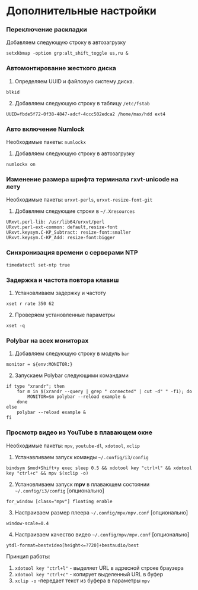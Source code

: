 # Дополнительные настройки

### Переключение раскладки

Добавляем следующую строку в автозагрузку

```
setxkbmap -option grp:alt_shift_toggle us,ru &

```

### Автомонтирование жесткого диска

1. Определяем UUID и файловую систему диска.

```
blkid

```

2. Добавляем следующую строку в таблицу `/etc/fstab`

```
UUID=fbde5f72-0f38-4847-adcf-4ccc502edca2 /home/max/hdd ext4

```

### Авто включение Numlock

Необходимые пакеты: `numlockx`

1. Добавляем следующую строку в автозагрузку

```
numlockx on

```

### Изменение размера шрифта терминала rxvt-unicode на лету

Необходимые пакеты: `urxvt-perls`, `urxvt-resize-font-git`

1. Добавляем следующие строки в `~/.Xresources`

```
URxvt.perl-lib: /usr/lib64/urxvt/perl
URxvt.perl-ext-common: default,resize-font
URxvt.keysym.C-KP_Subtract: resize-font:smaller
URxvt.keysym.C-KP_Add: resize-font:bigger

```

### Синхронизация времени с серверами NTP

```
timedatectl set-ntp true

```

### Задержка и частота повтора клавиш

1. Установливаем задержку и частоту

```
xset r rate 350 62

```
2. Проверяем установленные параметры

```
xset -q

```

### Polybar на всех мониторах

1. Добавляем следующую строку в модуль `bar`

```
monitor = ${env:MONITOR:}

```

2. Запускаем Polybar следующими командами

```
if type "xrandr"; then
    for m in $(xrandr --query | grep " connected" | cut -d" " -f1); do
        MONITOR=$m polybar --reload example &
    done
else
    polybar --reload example &
fi

```

### Просмотр видео из YouTube в плавающем окне

Необходимые пакеты: `mpv`, `youtube-dl`, `xdotool`, `xclip`

1. Устанавливаем запуск команды `~/.config/i3/config`

```
bindsym $mod+Shift+y exec sleep 0.5 && xdotool key "ctrl+l" && xdotool key "ctrl+c" && mpv $(xclip -o)

```

2. Установливаем запуск **mpv** в плавающем состоянии `~/.config/i3/config` [опционально]

```
for_window [class="mpv"] floating enable

```

3. Настраиваем размер плеера `~/.config/mpv/mpv.conf` [опционально]

```
window-scale=0.4

```

4. Настраиваем качество видео `~/.config/mpv/mpv.conf` [опционально]

```
ytdl-format=bestvideo[height<=?720]+bestaudio/best

```

Принцип работы:

1. `xdotool key "ctrl+l"` - выделяет URL в адресной строке браузера
2. `xdotool key "ctrl+c"` - копирует выделенный URL в буфер
3. `xclip -o` -передает текст из буфера в параметры `mpv`

